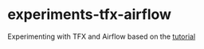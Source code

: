 # experiments-tfx-airflow
Experimenting with TFX and Airflow based on the [tutorial](https://www.tensorflow.org/tfx/tutorials/tfx/airflow_workshop)
